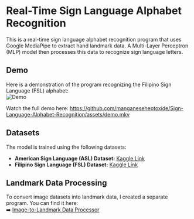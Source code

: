 # Real-Time Sign Language Alphabet Recognition  

This is a real-time sign language alphabet recognition program that uses Google MediaPipe to extract hand landmark data. A Multi-Layer Perceptron (MLP) model then processes this data to recognize sign language letters.  

## **Demo**  
Here is a demonstration of the program recognizing the Filipino Sign Language (FSL) alphabet:  
![Demo](demo.gif)

Watch the full demo here:
https://github.com/manganeseheptoxide/Sign-Language-Alphabet-Recognition/assets/demo.mkv  

## **Datasets**  
The model is trained using the following datasets:  
- **American Sign Language (ASL) Dataset:** [Kaggle Link](https://www.kaggle.com/datasets/chaitanyakakade77/american-sign-language-dataset)  
- **Filipino Sign Language (FSL) Dataset:** [Kaggle Link](https://www.kaggle.com/datasets/japorton/fsl-dataset)  

## **Landmark Data Processing**  
To convert image datasets into landmark data, I created a separate program. You can find it here:  
➡️ [Image-to-Landmark Data Processor](https://github.com/manganeseheptoxide/Image-To-Landmark-Data-Processor)  
